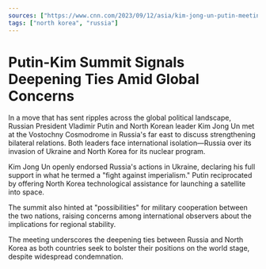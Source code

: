 ```yaml
---
sources: ["https://www.cnn.com/2023/09/12/asia/kim-jong-un-putin-meeting-russia-intl-hnk/index.html", "https://www.npr.org/2023/09/13/1199190066/russia-north-korea-putin-kim-jong-un-summit"]
tags: ["north korea", "russia"]
---
```


# Putin-Kim Summit Signals Deepening Ties Amid Global Concerns

In a move that has sent ripples across the global political landscape, Russian President Vladimir Putin and North Korean leader Kim Jong Un met at the Vostochny Cosmodrome in Russia's far east to discuss strengthening bilateral relations. Both leaders face international isolation—Russia over its invasion of Ukraine and North Korea for its nuclear program.

Kim Jong Un openly endorsed Russia's actions in Ukraine, declaring his full support in what he termed a "fight against imperialism." Putin reciprocated by offering North Korea technological assistance for launching a satellite into space.

The summit also hinted at "possibilities" for military cooperation between the two nations, raising concerns among international observers about the implications for regional stability.

The meeting underscores the deepening ties between Russia and North Korea as both countries seek to bolster their positions on the world stage, despite widespread condemnation.
